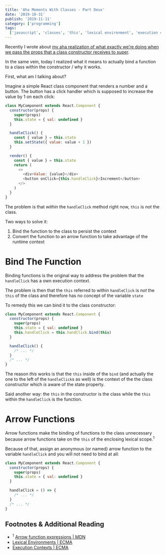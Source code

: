 ```yaml
---
title: 'Aha Moments With Classes - Part Deux'
date: '2019-10-31'
publish: '2019-11-11'
category: ['programming']
tags:
  ['javascript', 'classes', 'this', 'lexical environment', 'execution context']
---
```


Recently I wrote about [my aha realization of what exactly we’re doing when we pass the props that a class constructor receives to super](../../2019-11-09/aha-moments-classes-javascript).

In the same vein, today I realized what it means to actually bind a function to a class within the constructor / why it works.

First, what am I talking about?

Imagine a simple React class component that renders a number and a button. The button has a click handler which is supposed to increase the value by 1 on each click:

```javascript
class MyComponent extends React.Component {
  constructor(props) {
    super(props)
    this.state = { val: undefined }
  }

  handleClick() {
    const { value } = this.state
    this.setState({ value: value + 1 })
  }

  render() {
    const { value } = this.state
    return (
      <>
        <div>Value: {value}</div>
        <button onClick={this.handleClick}>Increment</button>
      </>
    )
  }
}
```

The problem is that _within_ the `handleClick` method right now, `this` is _not_ the class.

Two ways to solve it:

1. Bind the function to the class to persist the context
2. Convert the function to an arrow function to take advantage of the runtime context

# Bind The Function

Binding functions is the original way to address the problem that the `handleClick` has a own execution context.

The problem is then that the `this` referred to within `handleClick` is _not_ the `this` of the class and therefore has no concept of the variable `state`

To remedy this we can bind it to the class constructor:

```javascript
class MyComponent extends React.Component {
  constructor(props) {
    super(props)
    this.state = { val: undefined }
    this.handleClick = this.handClick.bind(this)
  }

  handleClick() {
    /* ... */
  }
  /* ... */
}
```

The reason _this_ works is that the `this` inside of the `bind` (and actually the one to the left of the `handleClick`s as well) is the context of the the class constructor which _is_ aware of the state property.

Said another way: the `this` in the constructor is the class while the `this` within the `handleClick` is the function.

# Arrow Functions

Arrow functions make the binding of functions _to_ the class unnecessary because arrow functions take on the `this` of the enclosing lexical scope.<sup>1</sup>

Because of that, assign an anonymous (or named) arrow function to the variable `handleClick` and you will not need to bind at all:

```javascript
class MyComponent extends React.Component {
  constructor(props) {
    super(props)
    this.state = { val: undefined }
  }

  handleClick = () => {
    /* ... */
  }
  /* ... */
}
```

## Footnotes & Additional Reading

- <sup>1</sup> [Arrow function expressions | MDN](https://developer.mozilla.org/en-US/docs/Web/JavaScript/Reference/Functions/Arrow_functions)
- [Lexical Environments | ECMA](https://www.ecma-international.org/ecma-262/6.0/#sec-lexical-environments)
- [Execution Contexts | ECMA](https://www.ecma-international.org/ecma-262/6.0/#sec-execution-contexts)
